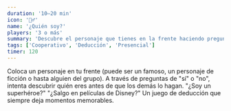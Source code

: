 ```yaml
---
duration: '10–20 min'
icon: '🕵️‍♂️'
name: '¿Quién soy?'
players: '3 o más'
summary: 'Descubre el personaje que tienes en la frente haciendo preguntas de "sí" o "no" hasta acertarlo.'
tags: ['Cooperativo', 'Deducción', 'Presencial']
timer: 120
---
```


Coloca un personaje en tu frente (puede ser un famoso, un personaje de ficción o
hasta alguien del grupo). A través de preguntas de "sí" o "no", intenta
descubrir quién eres antes de que los demás lo hagan. "¿Soy un superhéroe?"
"¿Salgo en películas de Disney?" Un juego de deducción que siempre deja momentos
memorables.
